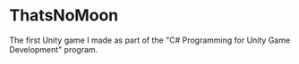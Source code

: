 # ThatsNoMoon
The first Unity game I made as part of the "C# Programming for Unity Game Development" program.
